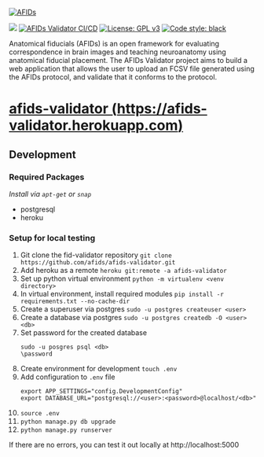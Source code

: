 [![AFIDs](https://github.com/afids/afids-validator/blob/master/static/images/banner.png)](./static/images/banner.png)

[![](https://img.shields.io/twitter/url?style=social&url=https%3A%2F%2Ftwitter.com%2Fafids_project)](https://twitter.com/afids_project)
[![AFIDs Validator CI/CD](https://github.com/afids/afids-validator/actions/workflows/afids-validator_ci.yml/badge.svg)](https://github.com/afids/afids-validator/actions/workflows/afids-validator_ci.yml)
[![License: GPL v3](https://img.shields.io/badge/License-GPLv3-blue.svg)](https://www.gnu.org/licenses/gpl-3.0)
[![Code style: black](https://img.shields.io/badge/code%20style-black-000000.svg)](https://github.com/psf/black)

Anatomical fiducials (AFIDs) is an open framework for evaluating correspondence in brain images and teaching neuroanatomy using anatomical fiducial placement. The AFIDs Validator project aims to build a web application that allows the user to upload an FCSV file generated using the AFIDs protocol, and validate that it conforms to the protocol.

# [afids-validator (https://afids-validator.herokuapp.com)](https://afids-validator.herokuapp.com)

## Development
### Required Packages
_Install via `apt-get` or `snap`_
* postgresql
* heroku

### Setup for local testing
1. Git clone the fid-validator repository `git clone https://github.com/afids/afids-validator.git`
2. Add heroku as a remote `heroku git:remote -a afids-validator`
3. Set up python virtual environment `python -m virtualenv <venv directory>`
4. In virtual environment, install required modules `pip install -r requirements.txt --no-cache-dir`
5. Create a superuser via postgres `sudo -u postgres createuser <user>`
6. Create a database via postgres `sudo -u postgres createdb -O <user> <db>`
7. Set password for the created database
    ```
    sudo -u posgres psql <db>
    \password
    ```
8. Create environment for development `touch .env`
9. Add configuration to `.env` file
   ```
   export APP_SETTINGS="config.DevelopmentConfig"
   export DATABASE_URL="postgresql://<user>:<password>@localhost/<db>"
   ```
10. `source .env`
11. `python manage.py db upgrade`
12. `python manage.py runserver`

If there are no errors, you can test it out locally at http://localhost:5000
